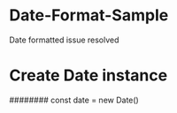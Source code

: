 # Date-Format-Sample
Date formatted issue resolved 

# Create Date instance

######## const date = new Date()
